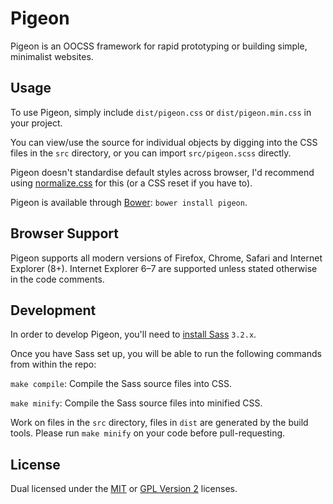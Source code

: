 
Pigeon
======

Pigeon is an OOCSS framework for rapid prototyping or building simple, minimalist websites.


Usage
-----

To use Pigeon, simply include `dist/pigeon.css` or `dist/pigeon.min.css` in your project.

You can view/use the source for individual objects by digging into the CSS files in the `src` directory, or you can import `src/pigeon.scss` directly.

Pigeon doesn't standardise default styles across browser, I'd recommend using [normalize.css][normalize] for this (or a CSS reset if you have to).

Pigeon is available through [Bower][bower]: `bower install pigeon`.


Browser Support
---------------

Pigeon supports all modern versions of Firefox, Chrome, Safari and Internet Explorer (8+). Internet Explorer 6–7 are supported unless stated otherwise in the code comments.


Development
-----------

In order to develop Pigeon, you'll need to [install Sass][sass-install] `3.2.x`.

Once you have Sass set up, you will be able to run the following commands from within the repo:

`make compile`: Compile the Sass source files into CSS.

`make minify`: Compile the Sass source files into minified CSS.

Work on files in the `src` directory, files in `dist` are generated by the build tools. Please run `make minify` on your code before pull-requesting.


License
-------

Dual licensed under the [MIT][mit] or [GPL Version 2][gpl] licenses.



[bower]: http://twitter.github.com/bower/
[gpl]: http://opensource.org/licenses/gpl-2.0.php
[mit]: http://opensource.org/licenses/mit-license.php
[normalize]: http://necolas.github.com/normalize.css/
[sass-install]: http://sass-lang.com/download.html
